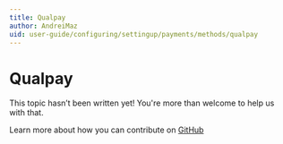 ```yaml
---
title: Qualpay
author: AndreiMaz
uid: user-guide/configuring/settingup/payments/methods/qualpay
---
```

# Qualpay

This topic hasn’t been written yet! You're more than welcome to help us with that.

Learn more about how you can contribute on [GitHub](https://github.com/nopSolutions/nopCommerce-Docs/blob/master/CONTRIBUTING.md)